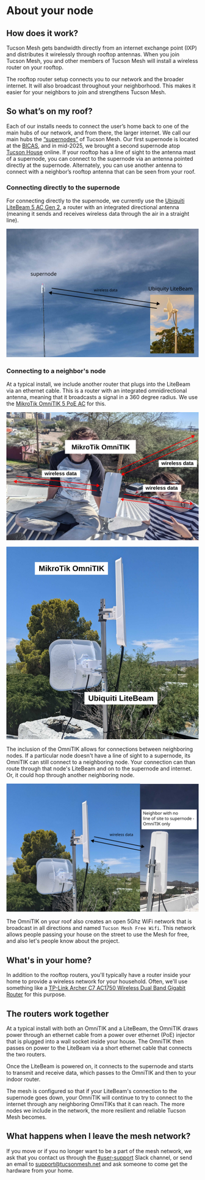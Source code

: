 # About your node

## How does it work?

Tucson Mesh gets bandwidth directly from an internet exchange point (IXP) and distributes it wirelessly through rooftop antennas. When you join Tucson Mesh, you and other members of Tucson Mesh will install a wireless router on your rooftop.

The rooftop router setup connects you to our network and the broader internet. It will also broadcast throughout your neighborhood. This makes it easier for your neighbors to join and strengthens Tucson Mesh.

## So what’s on my roof?

Each of our installs needs to connect the user’s home back to one of the main hubs of our network, and from there, the larger internet. We call our main hubs the [“supernodes”](../../networking/supernodes/index.md) of Tucson Mesh. Our first supernode is located at the [BICAS](../../networking/supernodes/bicas.md), and in mid-2025, we brought a second supernode atop [Tucson House](../../networking/supernodes/tucson-house.md) online. If your rooftop has a line of sight to the antenna mast of a supernode, you can connect to the supernode via an antenna pointed directly at the supernode. Alternately, you can use another antenna to connect with a neighbor’s rooftop antenna that can be seen from your roof.

### Connecting directly to the supernode

For connecting directly to the supernode, we currently use the [Ubiquiti LiteBeam 5 AC Gen 2](../../hardware/litebeam.md), a router with an integrated directional antenna (meaning it sends and receives wireless data through the air in a straight line).

![Ubiquiti LiteBeam connecting to supernode](img/litebeam-supernode.png)

### Connecting to a neighbor's node

At a typical install, we include another router that plugs into the LiteBeam via an ethernet cable. This is a router with an integrated omnidirectional antenna, meaning that it broadcasts a signal in a 360 degree radius. We use the [MikroTik OmniTIK 5 PoE AC](../../hardware/omnitik.md) for this.

![OmniTIK router transmitting data in all directions](img/omni-beams.png)

![OmniTIK and LiteBeam routers installed together on a rooftop](img/litebeam-omni-mount-labeled.png)

The inclusion of the OmniTIK allows for connections between neighboring nodes. If a particular node doesn't have a line of sight to a supernode, its OmniTIK can still connect to a neighboring node. Your connection can than route through that node's LiteBeam and on to the supernode and internet. Or, it could hop through another neighboring node.

![OmniTIK to OmniTIK connection](img/omni-omni.png)

The OmniTIK on your roof also creates an open 5Ghz WiFi network that is broadcast in all directions and named `Tucson Mesh Free Wifi`. This network allows people passing your house on the street to use the Mesh for free, and also let's people know about the project.

## What's in your home?

In addition to the rooftop routers, you'll typically have a router inside your home to provide a wireless network for your household. Often, we'll use something like a [TP-Link Archer C7 AC1750 Wireless Dual Band Gigabit Router](../../hardware/tp-link-ac1750.md) for this purpose.

## The routers work together

At a typical install with both an OmniTIK and a LiteBeam, the OmniTIK draws power through an ethernet cable from a power over ethernet (PoE) injector that is plugged into a wall socket inside your house. The OmniTIK then passes on power to the LiteBeam via a short ethernet cable that connects the two routers. 

Once the LiteBeam is powered on, it connects to the supernode and starts to transmit and receive data, which passes to the OmniTIK and then to your indoor router.

The mesh is configured so that if your LiteBeam's connection to the supernode goes down, your OmniTIK will continue to try to connect to the internet through any neighboring OmniTIKs that it can reach. The more nodes we include in the network, the more resilient and reliable Tucson Mesh becomes.

## What happens when I leave the mesh network?

If you move or if you no longer want to be a part of the mesh network, we ask that you contact us through the [#user-support](https://tucsonmesh.slack.com/archives/C03P19L1WBF) Slack channel, or send an email to [support@tucsonmesh.net](mailto:support@tucsonmesh.net) and ask someone to come get the hardware from your home.

